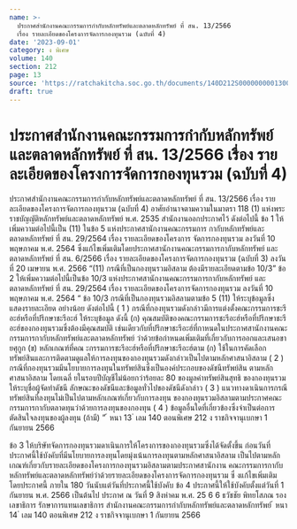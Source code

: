 ```yaml
---
name: >-
  ประกาศสำนักงานคณะกรรมการกำกับหลักทรัพย์และตลาดหลักทรัพย์ ที่ สน. 13/2566
  เรื่อง รายละเอียดของโครงการจัดการกองทุนรวม (ฉบับที่ 4)
date: '2023-09-01'
category: ง พิเศษ
volume: 140
section: 212
page: 13
source: 'https://ratchakitcha.soc.go.th/documents/140D212S0000000001300.pdf'
draft: true
---
```


# ประกาศสำนักงานคณะกรรมการกำกับหลักทรัพย์และตลาดหลักทรัพย์ ที่ สน. 13/2566 เรื่อง รายละเอียดของโครงการจัดการกองทุนรวม (ฉบับที่ 4)

ประกาศสำนักงานคณะกรรมการกำกับหลักทรัพย์และตลาดหลักทรัพย์ ที่ สน. 13/2566 เรื่อง รายละเอียดของโครงการจัดการกองทุนรวม (ฉบับที่ 4) อาศัยอำนาจตามความในมาตรา 118 (1) แห่งพระราชบัญญัติหลักทรัพย์และตลาดหลักทรัพย์ พ.ศ. 2535 สำนักงานออกประกาศไว้ ดังต่อไปนี้ ข้อ 1 ให้เพิ่มความต่อไปนี้เป็น (11) ในข้อ 5 แห่งประกาศสานักงานคณะกรรมการ กากับหลักทรัพย์และตลาดหลักทรัพย์ ที่ สน. 29/2564 เรื่อง รายละเอียดของโครงการ จัดการกองทุนรวม ลงวันที่ 10 พฤษภาคม พ.ศ. 2564 ซึ่งแก้ไขเพิ่มเติมโดยประกาศสานักงานคณะกรรมการกากับหลักทรัพย์ และตลาดหลักทรัพย์ ที่ สน. 6/2566 เรื่อง รายละเอียดของโครงการจัดการกองทุนรวม (ฉบับที่ 3) ลงวันที่ 20 เมษายน พ.ศ. 2566 “(11) กรณีที่เป็นกองทุนรวมอิสลาม ต้องมีรายละเอียดตามข้อ 10/3” ข้อ 2 ให้เพิ่มความต่อไปนี้เป็นข้อ 10/3 แห่งประกาศสานักงานคณะกรรมการกากับหลักทรัพย์ และตลาดหลักทรัพย์ ที่ สน. 29/2564 เรื่อง รายละเอียดของโครงการจัดการกองทุนรวม ลงวันที่ 10 พฤษภาคม พ.ศ. 2564 “ ข้อ 10/3 กรณีที่เป็นกองทุนรวมอิสลามตามข้อ 5 (11) ให้ระบุข้อมูลซึ่งแสดงรายละเอียด อย่างน้อย ดังต่อไปนี้ ( 1 ) กรณีที่กองทุนรวมดังกล่าวมีการแต่งตั้งคณะกรรมการชะรีอะฮ์หรือที่ปรึกษาชะรีอะฮ์ ให้ระบุข้อมูล ดังนี้ (ก) คุณสมบัติของคณะกรรมการชะรีอะฮ์หรือที่ปรึกษาชะรีอะฮ์ของกองทุนรวมซึ่งต้องมีคุณสมบัติ เช่นเดียวกับที่ปรึกษาชะรีอะฮ์ที่กาหนดในประกาศสานักงานคณะกรรมการกากับหลักทรัพย์และตลาดหลักทรัพย์ ว่าด้วยข้อกำหนดเพิ่มเติมที่เกี่ยวกับการออกและเสนอขายศุกูก (ข) หลักเกณฑ์ที่คณ ะกรรมการชะรีอะฮ์หรือที่ปรึกษาชะรีอะฮ์ตาม (ก) ใช้ในการคัดเลือก ทรัพย์สินและการติดตามดูแลให้การลงทุนของกองทุนรวมดังกล่าวเป็นไปตามหลักศาสนาอิสลาม ( 2 ) กรณีที่กองทุนรวมมีนโยบายการลงทุนในทรัพย์สินซึ่งเป็นองค์ประกอบของดัชนีทรัพย์สิน ตามหลักศาสนาอิสลาม โดยเฉลี่ ยในรอบปีบัญชีไม่น้อยกว่าร้อยละ 80 ของมูลค่าทรัพย์สินสุทธิ ของกองทุนรวม ให้ระบุชื่อผู้จัดทำดัชนี ลักษณะของดัชนีและข้อมูลทั่วไปของดัชนีดังกล่าว ( 3 ) แนวทางดาเนินการกรณีทรัพย์สินที่ลงทุนไม่เป็นไปตามหลักเกณฑ์เกี่ยวกับการลงทุน ของกองทุนรวมอิสลามตามประกาศคณะกรรมการกากับตลาดทุนว่าด้วยการลงทุนของกองทุน ( 4 ) ข้อมูลอื่นใดที่เกี่ยวข้องซึ่งจำเป็นต่อการตัดสินใจลงทุนของผู้ลงทุน (ถ้ามี) ” ้ หนา 13 ่ เลม 140 ตอนพิเศษ 212 ง ราชกิจจานุเบกษา 1 กันยายน 2566

ข้อ 3 ให้บริษัทจัดการกองทุนรวมดาเนินการให้โครงการของกองทุนรวมซึ่งได้จัดตั้งขึ้น ก่อนวันที่ประกาศนี้ใช้บังคับที่มีนโยบายการลงทุนโดยมุ่งเน้นการลงทุนตามหลักศาสนาอิสลาม เป็นไปตามหลักเกณฑ์เกี่ยวกับรายละเอียดของโครงการกองทุนรวมอิสลามตามประกาศสานักงาน คณะกรรมการกากับหลักทรัพย์และตลาดหลักทรัพย์ว่าด้วยรายละเอียดของโครงการจัดการกองทุนรวม ซึ่ งแก้ไขเพิ่มเติมโดยประกาศนี้ ภายใน 180 วันนับแต่วันที่ประกาศนี้ใช้บังคับ ข้อ 4 ประกาศนี้ให้ใช้บังคับตั้งแต่วันที่ 1 กันยายน พ.ศ. 2566 เป็นต้นไป ประกาศ ณ วันที่ 9 สิงหำคม พ.ศ. 25 6 6 ธวัชชัย พิทยโสภณ รองเลขาธิการ รักษาการแทนเลขาธิการ สำนักงานคณะกรรมการกำกับหลักทรัพย์และตลาดหลักทรัพย์ ้ หนา 14 ่ เลม 140 ตอนพิเศษ 212 ง ราชกิจจานุเบกษา 1 กันยายน 2566

